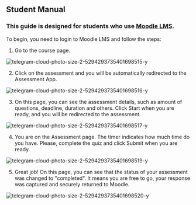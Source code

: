 ## Student Manual

### This guide is designed for students who use [Moodle LMS](https://moodle.org/).

To begin, you need to login to Moodle LMS and follow the steps:

1. Go to the course page.

![telegram-cloud-photo-size-2-5294293735401698515-y](https://user-images.githubusercontent.com/57499565/131727776-881af5fa-7705-4bbe-86b9-896d071ae400.jpg)

2. Click on the assessment and you will be automatically redirected to the Assessment App.

![telegram-cloud-photo-size-2-5294293735401698516-y](https://user-images.githubusercontent.com/57499565/131727845-35362c6e-643f-46bb-ab3d-09dd9890d7c6.jpg)

3. On this page, you can see the assessment details, such as amount of questions, deadline, duration and others.
   Click Start when you are ready, and you will be redirected to the assessment.

![telegram-cloud-photo-size-2-5294293735401698517-y](https://user-images.githubusercontent.com/57499565/131727863-84580c0f-9ae6-4603-ae21-28b7d0bb21e3.jpg)

4. You are on the Assessment page. The timer indicates how much time do you have.
   Please, complete the quiz and click Submit when you are ready.

![telegram-cloud-photo-size-2-5294293735401698519-y](https://user-images.githubusercontent.com/57499565/131727890-0793af89-9fdb-4ac8-952a-dd6c673ba1bc.jpg)

5. Great job! On this page, you can see that the status of your assessment was changed to "completed".
   It means you are free to go, your response was captured and securely returned to Moodle.

![telegram-cloud-photo-size-2-5294293735401698520-y](https://user-images.githubusercontent.com/57499565/131727914-aaca6347-40b5-4dfa-a81a-9adeef955d01.jpg)
